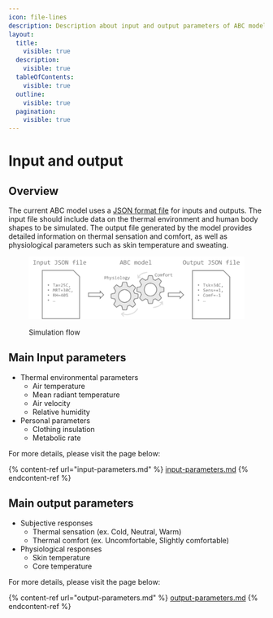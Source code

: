 ```yaml
---
icon: file-lines
description: Description about input and output parameters of ABC model
layout:
  title:
    visible: true
  description:
    visible: true
  tableOfContents:
    visible: true
  outline:
    visible: true
  pagination:
    visible: true
---
```


# Input and output

## Overview

The current ABC model uses a [JSON format file](https://en.wikipedia.org/wiki/JSON) for inputs and outputs. The input file should include data on the thermal environment and human body shapes to be simulated. The output file generated by the model provides detailed information on thermal sensation and comfort, as well as physiological parameters such as skin temperature and sweating.

<figure><img src="../../.gitbook/assets/image (41).png" alt=""><figcaption><p>Simulation flow</p></figcaption></figure>

## Main Input parameters

* Thermal environmental parameters
  * Air temperature
  * Mean radiant temperature
  * Air velocity
  * Relative humidity
* Personal parameters
  * Clothing insulation
  * Metabolic rate

For more details, please visit the page below:

{% content-ref url="input-parameters.md" %}
[input-parameters.md](input-parameters.md)
{% endcontent-ref %}

## Main output parameters

* Subjective responses
  * Thermal sensation (ex. Cold, Neutral, Warm)
  * Thermal comfort (ex. Uncomfortable, Slightly comfortable)
* Physiological responses
  * Skin temperature
  * Core temperature

For more details, please visit the page below:

{% content-ref url="output-parameters.md" %}
[output-parameters.md](output-parameters.md)
{% endcontent-ref %}
